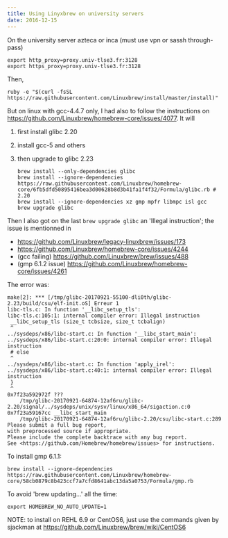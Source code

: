 ```yaml
---
title: Using Linyxbrew on university servers
date: 2016-12-15
---
```


On the university server azteca or inca (must use vpn or sassh through-pass)

    export http_proxy=proxy.univ-tlse3.fr:3128
    export https_proxy=proxy.univ-tlse3.fr:3128

Then,

    ruby -e "$(curl -fsSL https://raw.githubusercontent.com/Linuxbrew/install/master/install)"

But on linux with gcc-4.4.7 only, I had also to follow the instructions on
<https://github.com/Linuxbrew/homebrew-core/issues/4077>. It will

1. first install glibc 2.20
2. install gcc-5 and others
3. then upgrade to glibc 2.23

   ```shell
   brew install --only-dependencies glibc
   brew install --ignore-dependencies https://raw.githubusercontent.com/Linuxbrew/homebrew-core/6fb5dfd50895416bea3d00628b8d3b41fa1f4f32/Formula/glibc.rb # 2.20
   brew install --ignore-dependencies xz gmp mpfr libmpc isl gcc
   brew upgrade glibc
   ```

Then I also got on the last `brew upgrade glibc` an 'Illegal instruction';
the issue is mentionned in

- <https://github.com/Linuxbrew/legacy-linuxbrew/issues/173>
- <https://github.com/Linuxbrew/homebrew-core/issues/4244>
- (gcc failing) <https://github.com/Linuxbrew/brew/issues/488>
- (gmp 6.1.2 issue) <https://github.com/Linuxbrew/homebrew-core/issues/4261>

The error was:

```plain
make[2]: *** [/tmp/glibc-20170921-55100-dli0th/glibc-2.23/build/csu/elf-init.oS] Erreur 1
libc-tls.c: In function '__libc_setup_tls':
libc-tls.c:105:1: internal compiler error: Illegal instruction
 __libc_setup_tls (size_t tcbsize, size_t tcbalign)
 ^
../sysdeps/x86/libc-start.c: In function '__libc_start_main':
../sysdeps/x86/libc-start.c:20:0: internal compiler error: Illegal instruction
 # else
 ^
../sysdeps/x86/libc-start.c: In function 'apply_irel':
../sysdeps/x86/libc-start.c:40:1: internal compiler error: Illegal instruction
 }
 ^
0x7f23a592972f ???
    /tmp/glibc-20170921-64874-12af6ru/glibc-2.20/signal/../sysdeps/unix/sysv/linux/x86_64/sigaction.c:0
0x7f23a59167cc __libc_start_main
    /tmp/glibc-20170921-64874-12af6ru/glibc-2.20/csu/libc-start.c:289
Please submit a full bug report,
with preprocessed source if appropriate.
Please include the complete backtrace with any bug report.
See <https://github.com/Homebrew/homebrew/issues> for instructions.
```

To install gmp 6.1.1:

    brew install --ignore-dependencies https://raw.githubusercontent.com/Linuxbrew/homebrew-core/58cb0879c8b423ccf7a7cfd8641abc13da5a0753/Formula/gmp.rb

To avoid 'brew updating...' all the time:

    export HOMEBREW_NO_AUTO_UPDATE=1

NOTE: to install on REHL 6.9 or CentOS6, just use the commands given
by sjackman at <https://github.com/Linuxbrew/brew/wiki/CentOS6>
